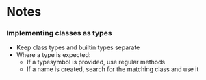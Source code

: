# Notes

### Implementing classes as types

- Keep class types and builtin types separate
- Where a type is expected:
  - If a typesymbol is provided, use regular methods
  - If a name is created, search for the matching class and use it